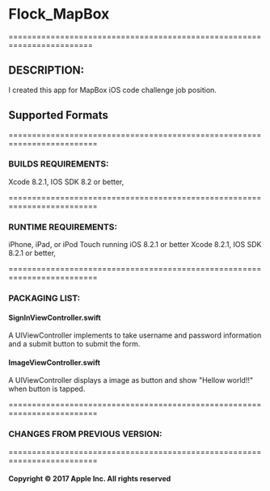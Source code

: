 # Flock_MapBox

========================================================================

## DESCRIPTION:
I created this app for MapBox iOS code challenge job position.  



## Supported Formats


=========================================================================


### BUILDS REQUIREMENTS:


Xcode 8.2.1,  IOS SDK 8.2 or better, 


=========================================================================

### RUNTIME REQUIREMENTS:


iPhone, iPad, or iPod Touch running iOS 8.2.1 or better Xcode 8.2.1,  IOS SDK 8.2.1 or better, 


=========================================================================

### PACKAGING LIST:


#### SignInViewController.swift
A UIViewController implements to take username and password information and a submit button to submit the form.

#### ImageViewController.swift
A UIViewController displays a image as button and show "Hellow world!!" when button is tapped. 
 
=========================================================================

### CHANGES FROM PREVIOUS VERSION:


=========================================================================

#### Copyright © 2017 Apple Inc. All rights reserved
